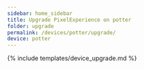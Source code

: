 ```yaml
---
sidebar: home_sidebar
title: Upgrade PixelExperience on potter
folder: upgrade
permalink: /devices/potter/upgrade/
device: potter
---
```

{% include templates/device_upgrade.md %}
